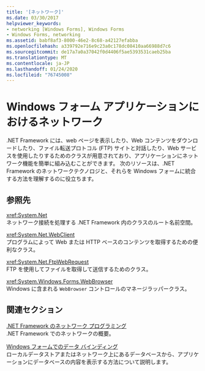 ```yaml
---
title: '[ネットワーク]'
ms.date: 03/30/2017
helpviewer_keywords:
- networking [Windows Forms], Windows Forms
- Windows Forms, networking
ms.assetid: babf8af3-8000-46e2-8c68-a42127efabba
ms.openlocfilehash: a339792e716e9c23a0c178dc08410aa66988d7c6
ms.sourcegitcommit: de17a7a0a37042f0d4406f5ae5393531caeb25ba
ms.translationtype: MT
ms.contentlocale: ja-JP
ms.lasthandoff: 01/24/2020
ms.locfileid: "76745008"
---
```

# <a name="networking-in-windows-forms-applications"></a>Windows フォーム アプリケーションにおけるネットワーク
.NET Framework には、web ページを表示したり、Web コンテンツをダウンロードしたり、ファイル転送プロトコル (FTP) サイトと対話したり、Web サービスを使用したりするためのクラスが用意されており、アプリケーションにネットワーク機能を簡単に組み込むことができます。 次のリソースは、.NET Framework のネットワークテクノロジと、それらを Windows フォームに統合する方法を理解するのに役立ちます。  
  
## <a name="reference"></a>参照先  
 <xref:System.Net>  
 ネットワーク接続を処理する .NET Framework 内のクラスのルート名前空間。  
  
 <xref:System.Net.WebClient>  
 プログラムによって Web または HTTP ベースのコンテンツを取得するための便利なクラス。  
  
 <xref:System.Net.FtpWebRequest>  
 FTP を使用してファイルを取得して送信するためのクラス。  
  
 <xref:System.Windows.Forms.WebBrowser>  
 Windows に含まれる `WebBrowser` コントロールのマネージラッパークラス。  
  
## <a name="related-sections"></a>関連セクション  
 [.NET Framework のネットワーク プログラミング](../../network-programming/index.md)  
 .NET Framework でのネットワークの概要。  
  
 [Windows フォームでのデータ バインディング](../windows-forms-data-binding.md)  
 ローカルデータストアまたはネットワーク上にあるデータベースから、アプリケーションにデータベースの内容を表示する方法について説明します。
